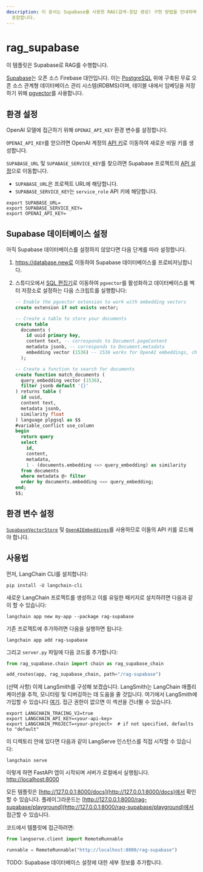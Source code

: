 ```yaml
---
description: 이 문서는 Supabase를 사용한 RAG(검색-응답 생성) 구현 방법을 안내하며, 환경 설정 및 데이터베이스 설정 단계를
  포함합니다.
---
```


# rag_supabase

이 템플릿은 Supabase로 RAG를 수행합니다.

[Supabase](https://supabase.com/docs)는 오픈 소스 Firebase 대안입니다. 이는 [PostgreSQL](https://en.wikipedia.org/wiki/PostgreSQL) 위에 구축된 무료 오픈 소스 관계형 데이터베이스 관리 시스템(RDBMS)이며, 테이블 내에서 임베딩을 저장하기 위해 [pgvector](https://github.com/pgvector/pgvector)를 사용합니다.
## 환경 설정

OpenAI 모델에 접근하기 위해 `OPENAI_API_KEY` 환경 변수를 설정합니다.

`OPENAI_API_KEY`를 얻으려면 OpenAI 계정의 [API 키](https://platform.openai.com/account/api-keys)로 이동하여 새로운 비밀 키를 생성합니다.

`SUPABASE_URL` 및 `SUPABASE_SERVICE_KEY`를 찾으려면 Supabase 프로젝트의 [API 설정](https://supabase.com/dashboard/project/_/settings/api)으로 이동합니다.

- `SUPABASE_URL`은 프로젝트 URL에 해당합니다.
- `SUPABASE_SERVICE_KEY`는 `service_role` API 키에 해당합니다.

```shell
export SUPABASE_URL=
export SUPABASE_SERVICE_KEY=
export OPENAI_API_KEY=
```


## Supabase 데이터베이스 설정

아직 Supabase 데이터베이스를 설정하지 않았다면 다음 단계를 따라 설정합니다.

1. https://database.new로 이동하여 Supabase 데이터베이스를 프로비저닝합니다.
2. 스튜디오에서 [SQL 편집기](https://supabase.com/dashboard/project/_/sql/new)로 이동하여 `pgvector`를 활성화하고 데이터베이스를 벡터 저장소로 설정하는 다음 스크립트를 실행합니다:
   
   ```sql
   -- Enable the pgvector extension to work with embedding vectors
   create extension if not exists vector;
   
   -- Create a table to store your documents
   create table
     documents (
       id uuid primary key,
       content text, -- corresponds to Document.pageContent
       metadata jsonb, -- corresponds to Document.metadata
       embedding vector (1536) -- 1536 works for OpenAI embeddings, change as needed
     );
   
   -- Create a function to search for documents
   create function match_documents (
     query_embedding vector (1536),
     filter jsonb default '{}'
   ) returns table (
     id uuid,
     content text,
     metadata jsonb,
     similarity float
   ) language plpgsql as $$
   #variable_conflict use_column
   begin
     return query
     select
       id,
       content,
       metadata,
       1 - (documents.embedding <=> query_embedding) as similarity
     from documents
     where metadata @> filter
     order by documents.embedding <=> query_embedding;
   end;
   $$;
   ```


## 환경 변수 설정

[`SupabaseVectorStore`](https://python.langchain.com/docs/integrations/vectorstores/supabase) 및 [`OpenAIEmbeddings`](https://python.langchain.com/docs/integrations/text_embedding/openai)를 사용하므로 이들의 API 키를 로드해야 합니다.

## 사용법

먼저, LangChain CLI를 설치합니다:

```shell
pip install -U langchain-cli
```


새로운 LangChain 프로젝트를 생성하고 이를 유일한 패키지로 설치하려면 다음과 같이 할 수 있습니다:

```shell
langchain app new my-app --package rag-supabase
```


기존 프로젝트에 추가하려면 다음을 실행하면 됩니다:

```shell
langchain app add rag-supabase
```


그리고 `server.py` 파일에 다음 코드를 추가합니다:

```python
from rag_supabase.chain import chain as rag_supabase_chain

add_routes(app, rag_supabase_chain, path="/rag-supabase")
```


(선택 사항) 이제 LangSmith를 구성해 보겠습니다.
LangSmith는 LangChain 애플리케이션을 추적, 모니터링 및 디버깅하는 데 도움을 줄 것입니다.
여기에서 LangSmith에 가입할 수 있습니다 [여기](https://smith.langchain.com/).
접근 권한이 없으면 이 섹션을 건너뛸 수 있습니다.

```shell
export LANGCHAIN_TRACING_V2=true
export LANGCHAIN_API_KEY=<your-api-key>
export LANGCHAIN_PROJECT=<your-project>  # if not specified, defaults to "default"
```


이 디렉토리 안에 있다면 다음과 같이 LangServe 인스턴스를 직접 시작할 수 있습니다:

```shell
langchain serve
```


이렇게 하면 FastAPI 앱이 시작되며 서버가 로컬에서 실행됩니다.
[http://localhost:8000](http://localhost:8000)

모든 템플릿은 [http://127.0.0.1:8000/docs](http://127.0.0.1:8000/docs)에서 확인할 수 있습니다.
플레이그라운드는 [http://127.0.0.1:8000/rag-supabase/playground](http://127.0.0.1:8000/rag-supabase/playground)에서 접근할 수 있습니다.  

코드에서 템플릿에 접근하려면:

```python
from langserve.client import RemoteRunnable

runnable = RemoteRunnable("http://localhost:8000/rag-supabase")
```


TODO: Supabase 데이터베이스 설정에 대한 세부 정보를 추가합니다.